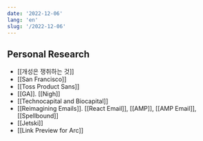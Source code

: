 ```yaml
---
date: '2022-12-06'
lang: 'en'
slug: '/2022-12-06'
---
```


## Personal Research

- [[개성은 쟁취하는 것]]
- [[San Francisco]]
- [[Toss Product Sans]]
- [[GA]]. [[Nigh]]
- [[Technocapital and Biocapital]]
- [[Reimagining Emails]]. [[React Email]], [[AMP]], [[AMP Email]], [[Spellbound]]
- [[Jetski]]
- [[Link Preview for Arc]]
